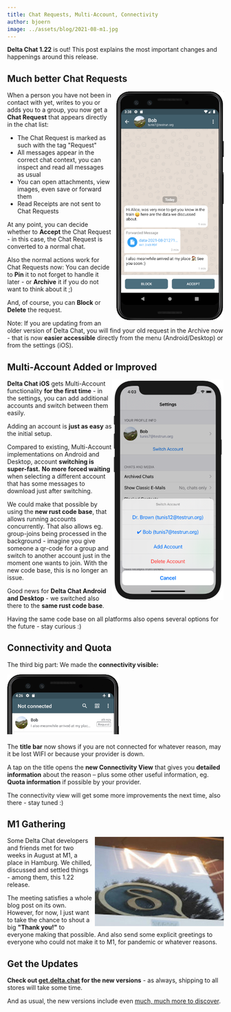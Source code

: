 ```yaml
---
title: Chat Requests, Multi-Account, Connectivity
author: bjoern
image: ../assets/blog/2021-08-m1.jpg
---
```


**Delta Chat 1.22** is out!
This post explains the most important changes and happenings around this release.


## Much better Chat Requests

<img src="../assets/blog/2021-08-chat-request.png" style="width:250px; float:right; clear:both; margin-left:.8em; margin-bottom:.2em;" alt="A screenshot with a Chat Request" />

When a person you have not been in contact with yet, writes to you or adds you to a group,
you now get a **Chat Request** that appears directly in the chat list:

- The Chat Request is marked as such with the tag "Request"
- All messages appear in the correct chat context,
  you can inspect and read all messages as usual
- You can open attachments, view images, even save or forward them
- Read Receipts are not sent to Chat Requests

At any point, you can decide whether to **Accept** the Chat Request - 
in this case, the Chat Request is converted to a normal chat.

Also the normal actions work for Chat Requests now:
You can decide to **Pin** it to not forget to handle it later -
or **Archive** it if you do not want to think about it ;)

And, of course, you can **Block** or **Delete** the request.

Note: If you are updating from an older version of Delta Chat,
you will find your old request in the Archive now -
that is now **easier accessible** directly from the menu (Android/Desktop)
or from the settings (iOS).


## Multi-Account Added or Improved

<img src="../assets/blog/2021-08-switch-accounts.png" style="width:260px; float:right; clear:both; margin-bottom:.2em;" alt="Screenshot showing Account Options" />

**Delta Chat iOS** gets Multi-Account functionality **for the first time** -
in the settings, you can add additional accounts 
and switch between them easily.

Adding an account is **just as easy** as the initial setup.

Compared to existing, Multi-Account implementations on Android and Desktop,
account **switching is super-fast.**
**No more forced waiting** when selecting a different account 
that has some messages to download just after switching.

We could make that possible by using the **new rust code base**,
that allows running accounts concurrently.
That also allows eg. group-joins being processed in the background -
imagine you give someone a qr-code for a group and switch to another account just in the moment one wants to join.
With the new code base, this is no longer an issue.

Good news for **Delta Chat Android and Desktop** -
we switched also there to the **same rust code base**. 

Having the same code base on all platforms
also opens several options for the future - stay curious :)


## Connectivity and Quota

The third big part: We made the **connectivity visible:**

<img src="../assets/blog/2021-08-connectivity.png" style="width:260px; clear:both; margin-bottom:.2em;" alt="Screenshot showing 'Not connected' in the title bar" />

The **title bar** now shows if you are not connected for whatever reason,
may it be lost WIFI or because your provider is down.

A tap on the title
opens the **new Connectivity View** 
that gives you **detailed information** about the reason –
plus some other useful information, eg. **Quota information** if possible by your provider.

The connectivity view will get some more improvements the next time,
also there - stay tuned :)


## M1 Gathering

<img src="../assets/blog/2021-08-m1.jpg" style="width:300px; float:right; clear:both; margin-left:.4em; margin-bottom:.2em;" alt="M1 and Delta Chat logos" />

Some Delta Chat developers and friends
met for two weeks in August at M1, a place in Hamburg.
We chilled, discussed and settled things -
among them, this 1.22 release.

The meeting satisfies a whole blog post on its own.
However, for now,
I just want to take the chance to shout a big **"Thank you!"**
to everyone making that possible.
And also send some explicit greetings to everyone who could not make it to M1,
for pandemic or whatever reasons.


## Get the Updates

**Check out [get.delta.chat](https://get.delta.chat) for the new versions** -
as always, shipping to all stores will take some time.

And as usual, the new versions include even
[much, much more to discover](https://delta.chat/en/download#changelogs).
